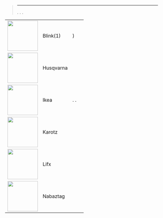
# 


>****
>. . .
> [](https://market.jeedom.com/index.php?v=d&p=market&type=plugin&categorie=devicecommunication) 


| | | | |
|--- | --- | --- | ---|
|<img src="blink1/blink1_icon.png" class="pluginLogo" width="100" />|Blink(1)|)|[](blink1/index.md)<br/>[](https://market.jeedom.com/index.php?v=d&p=market_display&id=1244)<br/>[](blink1/changelog.md)|
|<img src="husqvarna/husqvarna_icon.png" class="pluginLogo" width="100" />|Husqvarna||<br/>[](https://market.jeedom.com/index.php?v=d&p=market_display&id=3101)|
|<img src="ikealight/ikealight_icon.png" class="pluginLogo" width="100" />|Ikea|. .|[](ikealight/index.md)[](ikealight/beta/index.md)<br/>[](https://market.jeedom.com/index.php?v=d&p=market_display&id=3039)<br/>[](ikealight/changelog.md)[](ikealight/beta/changelog.md)|
|<img src="karotz/karotz_icon.png" class="pluginLogo" width="100" />|Karotz||[](karotz/index.md)[](karotz/beta/index.md)<br/>[](https://market.jeedom.com/index.php?v=d&p=market_display&id=148)<br/>[](karotz/changelog.md)[](karotz/beta/changelog.md)|
|<img src="lifx/lifx_icon.png" class="pluginLogo" width="100" />|Lifx||[](lifx/index.md)<br/>[](https://market.jeedom.com/index.php?v=d&p=market_display&id=2070)<br/>[](lifx/changelog.md)|
|<img src="nabaztag/nabaztag_icon.png" class="pluginLogo" width="100" />|Nabaztag||[](nabaztag/index.md)<br/>[](https://market.jeedom.com/index.php?v=d&p=market_display&id=151)<br/>[](nabaztag/changelog.md)|
